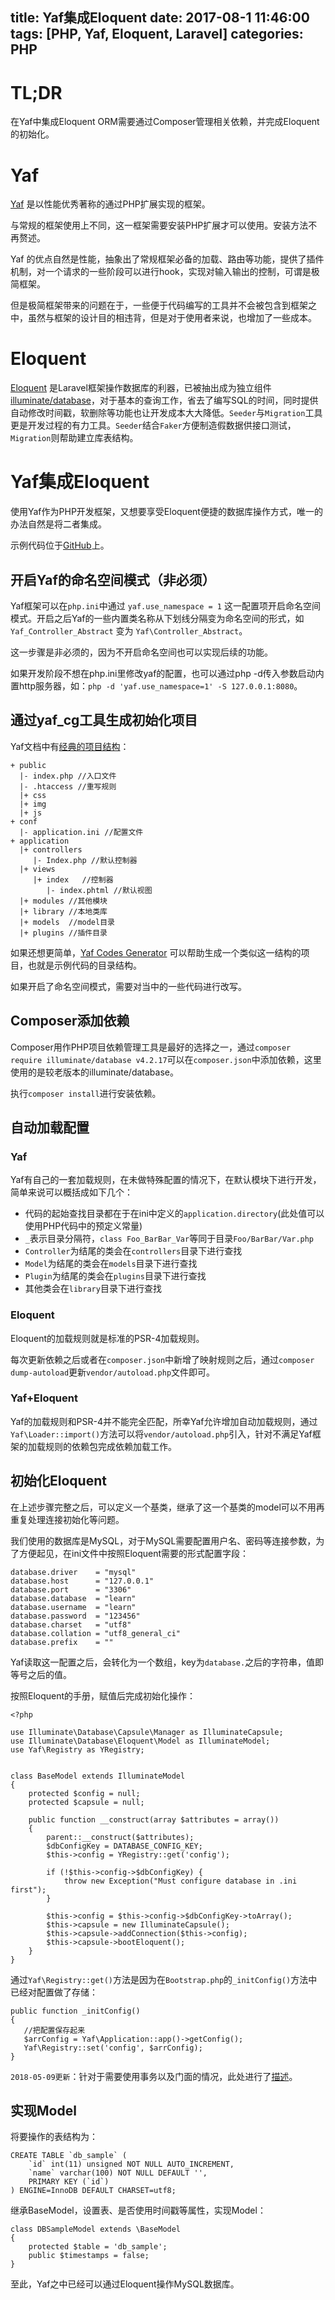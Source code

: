 title: Yaf集成Eloquent
date: 2017-08-1 11:46:00
tags: [PHP, Yaf, Eloquent, Laravel]
categories: PHP
---

# TL;DR

在Yaf中集成Eloquent ORM需要通过Composer管理相关依赖，并完成Eloquent的初始化。

<!-- more -->

# Yaf

[Yaf](https://github.com/laruence/yaf) 是以性能优秀著称的通过PHP扩展实现的框架。

与常规的框架使用上不同，这一框架需要安装PHP扩展才可以使用。安装方法不再赘述。

Yaf 的优点自然是性能，抽象出了常规框架必备的加载、路由等功能，提供了插件机制，对一个请求的一些阶段可以进行hook，实现对输入输出的控制，可谓是极简框架。

但是极简框架带来的问题在于，一些便于代码编写的工具并不会被包含到框架之中，虽然与框架的设计目的相违背，但是对于使用者来说，也增加了一些成本。

# Eloquent

[Eloquent](http://laravel.com/docs/eloquent) 是Laravel框架操作数据库的利器，已被抽出成为独立组件[illuminate/database](https://github.com/illuminate/database)，对于基本的查询工作，省去了编写SQL的时间，同时提供自动修改时间戳，软删除等功能也让开发成本大大降低。`Seeder`与`Migration`工具更是开发过程的有力工具。`Seeder`结合`Faker`方便制造假数据供接口测试，`Migration`则帮助建立库表结构。

# Yaf集成Eloquent

使用Yaf作为PHP开发框架，又想要享受Eloquent便捷的数据库操作方式，唯一的办法自然是将二者集成。

示例代码位于[GitHub](https://github.com/liaoaoyang/YafWithEloquentSample)上。

## 开启Yaf的命名空间模式（非必须）

Yaf框架可以在`php.ini`中通过 `yaf.use_namespace = 1` 这一配置项开启命名空间模式。开启之后Yaf的一些内置类名称从下划线分隔变为命名空间的形式，如`Yaf_Controller_Abstract` 变为 `Yaf\Controller_Abstract`。

这一步骤是非必须的，因为不开启命名空间也可以实现后续的功能。

如果开发阶段不想在php.ini里修改yaf的配置，也可以通过php -d传入参数启动内置http服务器，如：`php -d 'yaf.use_namespace=1' -S 127.0.0.1:8080`。

## 通过yaf_cg工具生成初始化项目

Yaf文档中有[经典的项目结构](http://yaf.laruence.com/manual/tutorial.firstpage.html#tutorial.directory)：

```
+ public
  |- index.php //入口文件
  |- .htaccess //重写规则    
  |+ css
  |+ img
  |+ js
+ conf
  |- application.ini //配置文件   
+ application
  |+ controllers
     |- Index.php //默认控制器
  |+ views    
     |+ index   //控制器
        |- index.phtml //默认视图
  |+ modules //其他模块
  |+ library //本地类库
  |+ models  //model目录
  |+ plugins //插件目录
```

如果还想更简单，[Yaf Codes Generator](https://github.com/laruence/php-yaf/tree/master/tools/cg) 可以帮助生成一个类似这一结构的项目，也就是示例代码的目录结构。

如果开启了命名空间模式，需要对当中的一些代码进行改写。

## Composer添加依赖

Composer用作PHP项目依赖管理工具是最好的选择之一，通过`composer require illuminate/database v4.2.17`可以在`composer.json`中添加依赖，这里使用的是较老版本的illuminate/database。

执行`composer install`进行安装依赖。

## 自动加载配置

### Yaf

Yaf有自己的一套加载规则，在未做特殊配置的情况下，在默认模块下进行开发，简单来说可以概括成如下几个：

+ 代码的起始查找目录都在于在ini中定义的`application.directory`(此处值可以使用PHP代码中的预定义常量)
+ `_`表示目录分隔符，`class Foo_BarBar_Var`等同于目录`Foo/BarBar/Var.php`
+ `Controller`为结尾的类会在`controllers`目录下进行查找
+ `Model`为结尾的类会在`models`目录下进行查找
+ `Plugin`为结尾的类会在`plugins`目录下进行查找
+ 其他类会在`library`目录下进行查找

### Eloquent

Eloquent的加载规则就是标准的PSR-4加载规则。

每次更新依赖之后或者在`composer.json`中新增了映射规则之后，通过`composer dump-autoload`更新`vendor/autoload.php`文件即可。

### Yaf+Eloquent

Yaf的加载规则和PSR-4并不能完全匹配，所幸Yaf允许增加自动加载规则，通过`Yaf\Loader::import()`方法可以将`vendor/autoload.php`引入，针对不满足Yaf框架的加载规则的依赖包完成依赖加载工作。

## 初始化Eloquent

在上述步骤完整之后，可以定义一个基类，继承了这一个基类的model可以不用再重复处理连接初始化等问题。

我们使用的数据库是MySQL，对于MySQL需要配置用户名、密码等连接参数，为了方便起见，在ini文件中按照Eloquent需要的形式配置字段：

```
database.driver    = "mysql"
database.host      = "127.0.0.1"
database.port      = "3306"
database.database  = "learn"
database.username  = "learn"
database.password  = "123456"
database.charset   = "utf8"
database.collation = "utf8_general_ci"
database.prefix    = ""
```

Yaf读取这一配置之后，会转化为一个数组，key为`database.`之后的字符串，值即等号之后的值。

按照Eloquent的手册，赋值后完成初始化操作：

```
<?php

use Illuminate\Database\Capsule\Manager as IlluminateCapsule;
use Illuminate\Database\Eloquent\Model as IlluminateModel;
use Yaf\Registry as YRegistry;


class BaseModel extends IlluminateModel
{
    protected $config = null;
    protected $capsule = null;

    public function __construct(array $attributes = array())
    {
        parent::__construct($attributes);
        $dbConfigKey = DATABASE_CONFIG_KEY;
        $this->config = YRegistry::get('config');

        if (!$this->config->$dbConfigKey) {
            throw new Exception("Must configure database in .ini first");
        }

        $this->config = $this->config->$dbConfigKey->toArray();
        $this->capsule = new IlluminateCapsule();
        $this->capsule->addConnection($this->config);
        $this->capsule->bootEloquent();
    }
}
```

通过`Yaf\Registry::get()`方法是因为在`Bootstrap.php`的`_initConfig()`方法中已经对配置做了存储：

```
public function _initConfig()
{
   //把配置保存起来
   $arrConfig = Yaf\Application::app()->getConfig();
   Yaf\Registry::set('config', $arrConfig);
}
```

`2018-05-09更新`：针对于需要使用事务以及门面的情况，此处进行了[描述](/articles/2018/05/03/integrate-yaf-with-eloquent-ii/)。

## 实现Model

将要操作的表结构为：

```
CREATE TABLE `db_sample` (
    `id` int(11) unsigned NOT NULL AUTO_INCREMENT,
    `name` varchar(100) NOT NULL DEFAULT '',
    PRIMARY KEY (`id`)
) ENGINE=InnoDB DEFAULT CHARSET=utf8;
```

继承BaseModel，设置表、是否使用时间戳等属性，实现Model：

```
class DBSampleModel extends \BaseModel
{
    protected $table = 'db_sample';
    public $timestamps = false;
}
```

至此，Yaf之中已经可以通过Eloquent操作MySQL数据库。


